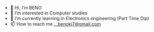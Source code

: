 - 👋 Hi, I’m BENO
- 👀 I’m interested in Computer studies
- 🌱 I’m currently learning in Electronics engineering (Part Time Dip)
- 📫 How to reach me ...benokj7@gmail.com

